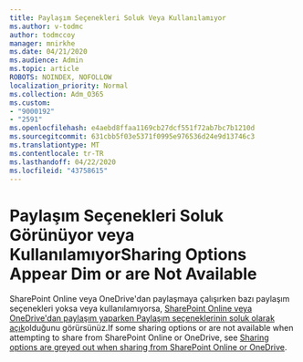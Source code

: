 ```yaml
---
title: Paylaşım Seçenekleri Soluk Veya Kullanılamıyor
ms.author: v-todmc
author: todmccoy
manager: mnirkhe
ms.date: 04/21/2020
ms.audience: Admin
ms.topic: article
ROBOTS: NOINDEX, NOFOLLOW
localization_priority: Normal
ms.collection: Adm_O365
ms.custom:
- "9000192"
- "2591"
ms.openlocfilehash: e4aebd8ffaa1169cb27dcf551f72ab7bc7b1210d
ms.sourcegitcommit: 631cbb5f03e5371f0995e976536d24e9d13746c3
ms.translationtype: MT
ms.contentlocale: tr-TR
ms.lasthandoff: 04/22/2020
ms.locfileid: "43758615"
---
```

# <a name="sharing-options-appear-dim-or-are-not-available"></a><span data-ttu-id="f45fd-102">Paylaşım Seçenekleri Soluk Görünüyor veya Kullanılamıyor</span><span class="sxs-lookup"><span data-stu-id="f45fd-102">Sharing Options Appear Dim or are Not Available</span></span>

<span data-ttu-id="f45fd-103">SharePoint Online veya OneDrive'dan paylaşmaya çalışırken bazı paylaşım seçenekleri yoksa veya kullanılamıyorsa, [SharePoint Online veya OneDrive'dan paylaşım yaparken Paylaşım seçeneklerinin soluk olarak açık](https://docs.microsoft.com/sharepoint/support/administration/sharing-options-grayed-out-when-sharing-from-sharepoint-online-or-onedrive)olduğunu görürsünüz.</span><span class="sxs-lookup"><span data-stu-id="f45fd-103">If some sharing options or are not available when attempting to share from SharePoint Online or OneDrive, see [Sharing options are greyed out when sharing from SharePoint Online or OneDrive](https://docs.microsoft.com/sharepoint/support/administration/sharing-options-grayed-out-when-sharing-from-sharepoint-online-or-onedrive).</span></span>